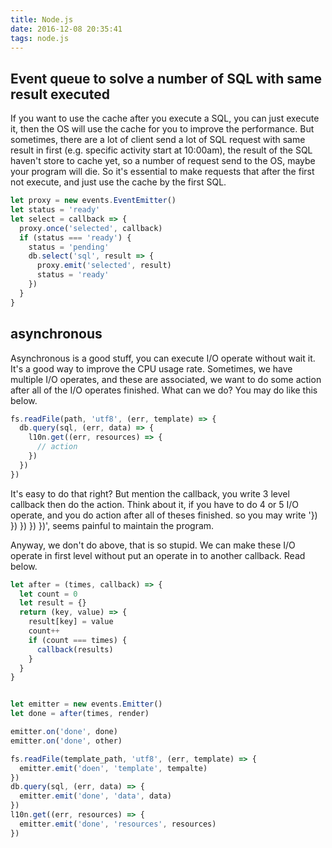 ```yaml
---
title: Node.js
date: 2016-12-08 20:35:41
tags: node.js
---
```


## Event queue to solve a number of SQL with same result executed
If you want to use the cache after you execute a SQL, you can just execute it, then the OS will use the cache for you to improve the performance.
But sometimes, there are a lot of client send a lot of SQL request with same result in first (e.g. specific activity start at 10:00am), the result of the SQL haven't store to cache yet, so a number of request send to the OS, maybe your program will die. So it's essential to make requests that after the first not execute, and just use the cache by the first SQL.
``` JavaScript
let proxy = new events.EventEmitter()
let status = 'ready'
let select = callback => {
  proxy.once('selected', callback)
  if (status === 'ready') {
    status = 'pending'
    db.select('sql', result => {
      proxy.emit('selected', result)
      status = 'ready'
    })
  }
}
```


## asynchronous
Asynchronous is a good stuff, you can execute I/O operate without wait it. It's a good way to improve the CPU usage rate.
Sometimes, we have multiple I/O operates, and these are associated, we want to do some action after all of the I/O operates finished. What can we do? You may do like this below.
``` JavaScript
fs.readFile(path, 'utf8', (err, template) => {
  db.query(sql, (err, data) => {
    l10n.get((err, resources) => {
      // action
    })
  })
})
```
It's easy to do that right? But mention the callback, you write 3 level callback then do the action. Think about it, if you have to do 4 or 5 I/O operate, and you do action after all of theses finished. so you may write '}) }) }) }) })', seems painful to maintain the program.

Anyway, we don't do above, that is so stupid. We can make these I/O operate in first level without put an operate in to another callback. Read below.

``` JavaScript
let after = (times, callback) => {
  let count = 0
  let result = {}
  return (key, value) => {
    result[key] = value
    count++
    if (count === times) {
      callback(results)
    }
  }
}


let emitter = new events.Emitter()
let done = after(times, render)

emitter.on('done', done)
emitter.on('done', other)

fs.readFile(template_path, 'utf8', (err, template) => {
  emitter.emit('doen', 'template', tempalte)
})
db.query(sql, (err, data) => {
  emitter.emit('done', 'data', data)
})
l10n.get((err, resources) => {
  emitter.emit('done', 'resources', resources)
})
```
